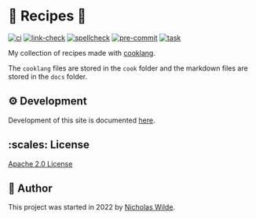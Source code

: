 <!-- markdownlint-disable-next-line no-trailing-punctuation -->
# :green_salad: Recipes :book:

[![ci](https://img.shields.io/github/workflow/status/nicholaswilde/recipes/ci?label=ci&style=for-the-badge)](https://github.com/nicholaswilde/recipes/actions/workflows/ci.yaml)
[![link-check](https://img.shields.io/github/workflow/status/nicholaswilde/recipes/link-check?label=link-check&style=for-the-badge)](https://github.com/nicholaswilde/recipes/actions/workflows/link-check.yaml)
[![spellcheck](https://img.shields.io/github/workflow/status/nicholaswilde/recipes/spellcheck?label=spellcheck&style=for-the-badge)](https://github.com/nicholaswilde/recipes/actions/workflows/spellcheck.yaml)
[![pre-commit](https://img.shields.io/badge/pre--commit-enabled-brightgreen?logo=pre-commit&logoColor=white&style=for-the-badge)](https://pre-commit.com/)
[![task](https://img.shields.io/badge/task-enabled-brightgreen?logo=task&logoColor=white&style=for-the-badge)](https://taskfile.dev/)

My collection of recipes made with [cooklang][1].

The `cooklang` files are stored in the `cook` folder and the markdown files are stored
in the `docs` folder.

## :gear:&nbsp;Development

Development of this site is documented [here][3].

## :scales:&nbsp;​License

​[Apache 2.0 License](../LICENSE)

## :pencil:&nbsp;​Author

​This project was started in 2022 by [Nicholas Wilde][2].

[1]: https://cooklang.org/
[2]: https://github.com/nicholaswilde/
[3]: ./reference/development.md
